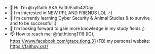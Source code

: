 - 👋 Hi, I’m @xytfaith AKA Faith/Faith42Day
- 👀 I’m interested in NEW PPL AND FRIENDS LOL :-)
- 🌱 I’m currently learning Cyber Security & Animal Studies & to survive and to be successful :) 
- 💞️ I’m looking forward to gain more knowledge in my study fields ;)
- 📫 How to reach me: @faithtiong1118 (IG), https://www.facebook.com/grace.tiong.31 (FB) my personal website: https://faithxy.xyz/

<!---
xytfaith/xytfaith is a ✨ special ✨ repository because its `README.md` (this file) appears on your GitHub profile.
You can click the Preview link to take a look at your changes.
--->
